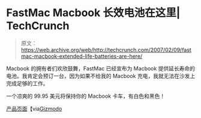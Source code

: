 # FastMac Macbook 长效电池在这里| TechCrunch

> 原文：<https://web.archive.org/web/http://techcrunch.com/2007/02/09/fastmac-macbook-extended-life-batteries-are-here/>

Macbook 的拥有者们欢欣鼓舞，FastMac 已经宣布为 Macbook 提供延长寿命的电池。我肯定会预订一台，因为如果不给我的 Macbook 充电，我就无法在沙发上完成足够的工作。

一个凉爽的 99.95 美元将保持你的 Macbook 卡车，有白色和黑色！

[产品页面](https://web.archive.org/web/20140508125738/http://store.fastmac.com/product_info.php?products_id=150)【via[Gizmodo](https://web.archive.org/web/20140508125738/http://gizmodo.com/gadgets/gadgets/fastmac-truepower-macbook-extended-batteries-235426.php)